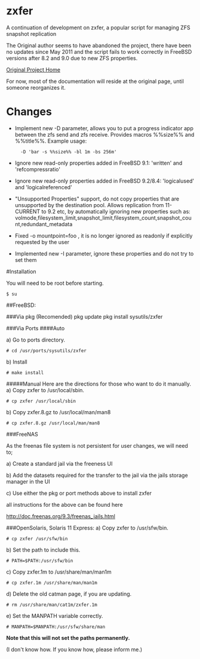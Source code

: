 zxfer
=====

A continuation of development on zxfer, a popular script for managing ZFS snapshot replication

The Original author seems to have abandoned the project, there have been no updates since May 2011 and the script fails to work correctly in FreeBSD versions after 8.2 and 9.0 due to new ZFS properties.

[Original Project Home](http://code.google.com/p/zxfer/)


For now, most of the documentation will reside at the original page, until someone reorganizes it.



Changes
=======

+ Implement new -D parameter, allows you to put a progress indicator app between the zfs send and zfs receive. Provides macros %%size%% and %%title%%.
	Example usage: 
	
		-D 'bar -s %%size%% -bl 1m -bs 256m'
+ Ignore new read-only properties added in FreeBSD 9.1: 'written' and 'refcompressratio'
+ Ignore new read-only properties added in FreeBSD 9.2/8.4: 'logicalused' and 'logicalreferenced'
+ "Unsupported Properties" support, do not copy properties that are unsupported by the destination pool. Allows replication from 11-CURRENT to 9.2 etc, by automatically ignoring new properties such as: volmode,filesystem_limit,snapshot_limit,filesystem_count,snapshot_count,redundant_metadata
+ Fixed -o mountpoint=foo , it is no longer ignored as readonly if explicitly requested by the user
+ Implemented new -I parameter, ignore these properties and do not try to set them

#Installation


You will need to be root before starting.

	$ su

##FreeBSD:

###Via pkg (Recomended)
	pkg update
	pkg install sysutils/zxfer


###Via Ports
####Auto

a) Go to ports directory.

	# cd /usr/ports/sysutils/zxfer
b) Install

	# make install
#####Manual
Here are the directions for those who want to do it manually.
a) Copy zxfer to /usr/local/sbin.

	# cp zxfer /usr/local/sbin
b) Copy zxfer.8.gz to /usr/local/man/man8

	# cp zxfer.8.gz /usr/local/man/man8

###FreeNAS

As the freenas file system is not persistent for user changes, we will need to;

a) Create a standard jail via the freeness UI

b) Add the datasets required for the transfer to the jail via the jails storage manager in the UI

c) Use either the pkg or port methods above to install zxfer

all instructions for the above can be found here

http://doc.freenas.org/9.3/freenas_jails.html

###OpenSolaris, Solaris 11 Express:
a) Copy zxfer to /usr/sfw/bin.

	# cp zxfer /usr/sfw/bin

b) Set the path to include this.

	# PATH=$PATH:/usr/sfw/bin

c) Copy zxfer.1m to /usr/share/man/man1m

	# cp zxfer.1m /usr/share/man/man1m

d) Delete the old catman page, if you are updating.

	# rm /usr/share/man/cat1m/zxfer.1m

e) Set the MANPATH variable correctly.
	
	# MANPATH=$MANPATH:/usr/sfw/share/man

**Note that this will not set the paths permanently.**

(I don't know how. If you know how, please inform me.)
